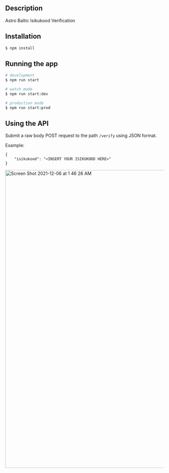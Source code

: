## Description

Astro Baltic Isikukood Verification

## Installation

```bash
$ npm install
```

## Running the app

```bash
# development
$ npm run start

# watch mode
$ npm run start:dev

# production mode
$ npm run start:prod
```

## Using the API

Submit a raw body POST request to the path `/verify` using JSON format.

Example: 

```
{
    "isikukood": "<INSERT YOUR ISIKUKOOD HERE>"
}

```

<img width="943" alt="Screen Shot 2021-12-06 at 1 46 26 AM" src="https://user-images.githubusercontent.com/41485445/144768970-a3e60f71-34eb-47e8-8eea-d59b96329ef8.png">


